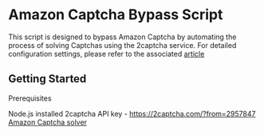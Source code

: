 # Amazon Captcha Bypass Script

This script is designed to bypass Amazon Captcha by automating the process of solving Captchas using the 2captcha service. For detailed configuration settings, please refer to the associated [article](https://www.reddit.com/r/ChatGPT/comments/19crpht/automated_solution_for_amazon_waf_captcha_even/)

## Getting Started

Prerequisites

Node.js installed
2captcha API key - https://2captcha.com/?from=2957847
[Amazon Captcha solver](https://2captcha.com/p/amazon-captcha-bypass)
